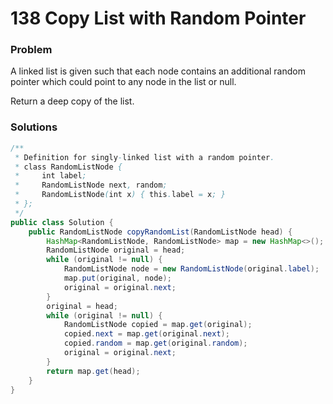 # 138 Copy List with Random Pointer

### Problem
A linked list is given such that each node contains an additional random pointer which could point to any node in the list or null.

Return a deep copy of the list.



### Solutions
```java
/**
 * Definition for singly-linked list with a random pointer.
 * class RandomListNode {
 *     int label;
 *     RandomListNode next, random;
 *     RandomListNode(int x) { this.label = x; }
 * };
 */
public class Solution {
    public RandomListNode copyRandomList(RandomListNode head) {
        HashMap<RandomListNode, RandomListNode> map = new HashMap<>();
        RandomListNode original = head;
        while (original != null) {
            RandomListNode node = new RandomListNode(original.label);
            map.put(original, node);
            original = original.next;
        }
        original = head;
        while (original != null) {
            RandomListNode copied = map.get(original);
            copied.next = map.get(original.next);
            copied.random = map.get(original.random);
            original = original.next;
        }
        return map.get(head);
    }
}
```